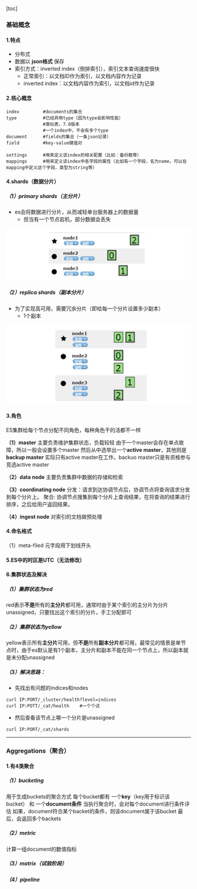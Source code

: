 [toc]
### 基础概念
#### 1.特点
* 分布式
* 数据以 **json格式** 保存
* 索引方式：inverted index（倒排索引），索引文本查询速度很快
  * 正常索引：以文档ID作为索引，以文档内容作为记录
  * inverted index：以文档内容作为索引，以文档id作为记录

#### 2.核心概念
```shell
index         #documents的集合
type          #已经弃用type（因为type会影响性能）
              #类似表，7.0版本
              #一个index中，不会有多个type
document      #fields的集合（一条json记录）
field         #key-value键值对

settings      #用来定义该index的相关配置（比如：备份数等）
mappings      #用来定义该index中各字段的属性（比如有一个字段，名为name，可以在mapping中定义这个字段，类型为string等）
```

#### 4.shards（数据分片）
##### （1）primary shards（主分片）
* es会将数据进行分片，从而减轻单台服务器上的数据量
  * 但当有一个节点宕机，部分数据会丢失

![](./imgs/overview_01.png)
##### （2）replica shards（副本分片）
* 为了实现高可用，需要冗余分片（即给每一个分片设置多少副本）
  * 1个副本

![](./imgs/overview_02.png)

#### 3.角色
ES集群给每个节点分配不同角色，每种角色干的活都不一样

**（1）master**
主要负责维护集群状态，负载较轻
由于一个master会存在单点故障，所以一般会设置多个master
然后从中选举出一个**active master**，其他则是**backup master**
实际只有active master在工作，backuo master只是有资格参与竞选active master

**（2）data node**
主要负责集群中数据的存储和检索

**（3）coordinating node**
分发：请求到达协调节点后，协调节点将查询请求分发到每个分片上。
聚合: 协调节点搜集到每个分片上查询结果，在将查询的结果进行排序，之后给用户返回结果。

**（4）ingest node**
对索引的文档做预处理

#### 4.命名格式
（1）meta-filed
元字段用下划线开头

#### 5.ES中的时区是UTC（无法修改）

#### 6.集群状态及解决
##### （1）集群状态为red
red表示**不是**所有的**主分片**都可用，通常时由于某个索引的主分片为分片unassigned，只要找出这个索引的分片，手工分配即可

##### （2）集群状态为yellow
yellow表示所有**主分片**可用，但**不是**所有**副本分片**都可用，最常见的情景是单节点时，由于es默认是有1个副本，主分片和副本不能在同一个节点上，所以副本就是未分配unassigned

##### （3）解决思路：
* 先找出有问题的indices和nodes
```shell
curl IP:PORT/_cluster/health?level=indices
curl IP:POTT/_cat/health    #一个个试
```
* 然后查看该节点上哪一个分片是unassigned
```shell
curl IP:PORT/_cat/shards
```

***

### Aggregations（聚合）
#### 1.有4类聚合
##### （1）bucketing
用于生成buckets的聚合方式
每个bucket都有 一个**key**（key用于标识该bucket） 和 一个**document条件**
当执行聚合时，会对每个document进行条件评估
如果，document符合某个backet的条件，则该document属于该bucket
最后，会返回多个backets

##### （2）metric
计算一组document的数值指标

##### （3）matrix（试验阶段）

##### （4）pipeline
